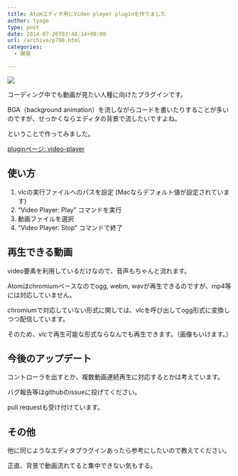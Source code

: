 ```yaml
---
title: Atomエディタ用にVideo player pluginを作りました
author: tyage
type: post
date: 2014-07-26T03:48:14+00:00
url: /archive/p790.html
categories:
  - 開発

---
```

<p><img src="https://cloud.githubusercontent.com/assets/177858/3700235/a8a91544-13dd-11e4-98f9-7c8448cc2041.gif"></p>
<p>コーディング中でも動画が見たい人種に向けたプラグインです。</p>
<p>BGA（background animation）を流しながらコードを書いたりすることが多いのですが、せっかくならエディタの背景で流したいですよね。</p>
<p>ということで作ってみました。</p>
<p><a href="https://atom.io/packages/video-player">pluginページ: video-player</a></p>
<h2>使い方</h2>
<ol>
<li>vlcの実行ファイルへのパスを設定 (Macならデフォルト値が設定されています)</li>
<li>&#8220;Video Player: Play&#8221; コマンドを実行</li>
<li>動画ファイルを選択</li>
<li>&#8220;Video Player: Stop&#8221; コマンドで終了</li>
</ol>
<h2>再生できる動画</h2>
<p>video要素を利用しているだけなので、音声もちゃんと流れます。</p>
<p>Atomはchromiumベースなのでogg, webm, wavが再生できるのですが、mp4等には対応していません。</p>
<p>chromiumで対応していない形式に関しては、vlcを呼び出してogg形式に変換しつつ配信しています。</p>
<p>そのため、vlcで再生可能な形式ならなんでも再生できます。（画像もいけます。）</p>
<h2>今後のアップデート</h2>
<p>コントローラを出すとか、複数動画連続再生に対応するとかは考えています。</p>
<p>バグ報告等はgithubのissueに投げてください。</p>
<p>pull requestも受け付けています。</p>
<h2>その他</h2>
<p>他に同じようなエディタプラグインあったら参考にしたいので教えてください。</p>
<p>正直、背景で動画流れてると集中できない気もする。</p>
